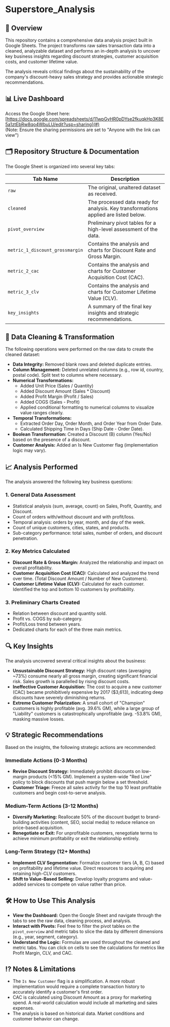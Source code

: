 # Superstore_Analysis

## 📖 Overview
This repository contains a comprehensive data analysis project built in Google Sheets. The project transforms raw sales transaction data into a cleaned, analyzable dataset and performs an in-depth analysis to uncover key business insights regarding discount strategies, customer acquisition costs, and customer lifetime value.

The analysis reveals critical findings about the sustainability of the company's discount-heavy sales strategy and provides actionable strategic recommendations.

## 📊 Live Dashboard
Access the Google Sheet here: [https://docs.google.com/spreadsheets/d/11wpGyHR0pDYse2fkuqkHp3K8E5a1ztEbRw8qo4WbuLU/edit?usp=sharing](#)  
(Note: Ensure the sharing permissions are set to "Anyone with the link can view")

## 🗂️ Repository Structure & Documentation
The Google Sheet is organized into several key tabs:

| Tab Name                     | Description                                                                 |
|------------------------------|-----------------------------------------------------------------------------|
| `raw`                        | The original, unaltered dataset as received.                                |
| `cleaned`                    | The processed data ready for analysis. Key transformations applied are listed below. |
| `pivot_overview`             | Preliminary pivot tables for a high-level assessment of the data.           |
| `metric_1_discount_grossmargin` | Contains the analysis and charts for Discount Rate and Gross Margin.       |
| `metric_2_cac`               | Contains the analysis and charts for Customer Acquisition Cost (CAC).       |
| `metric_3_clv`               | Contains the analysis and charts for Customer Lifetime Value (CLV).         |
| `key_insights`               | A summary of the final key insights and strategic recommendations.         |

## 🔧 Data Cleaning & Transformation
The following operations were performed on the raw data to create the cleaned dataset:

- **Data Integrity:** Removed blank rows and deleted duplicate entries.
- **Column Management:** Deleted unrelated columns (e.g., row id, country, postal code). Split text to columns where necessary.
- **Numerical Transformations:**
  - Added Unit Price (Sales / Quantity)
  - Added Discount Amount (Sales * Discount)
  - Added Profit Margin (Profit / Sales)
  - Added COGS (Sales - Profit)
  - Applied conditional formatting to numerical columns to visualize value ranges clearly.
- **Temporal Transformations:**
  - Extracted Order Day, Order Month, and Order Year from Order Date.
  - Calculated Shipping Time in Days (Ship Date - Order Date).
- **Boolean Transformation:** Created a Discount (B) column (Yes/No) based on the presence of a discount.
- **Customer Analysis:** Added an Is New Customer flag (implementation logic may vary).

## 📈 Analysis Performed
The analysis answered the following key business questions:

### 1. General Data Assessment
- Statistical analysis (sum, average, count) on Sales, Profit, Quantity, and Discount.
- Count of orders with/without discount and with profit/loss.
- Temporal analysis: orders by year, month, and day of the week.
- Count of unique customers, cities, states, and products.
- Sub-category performance: total sales, number of orders, and discount penetration.

### 2. Key Metrics Calculated
- **Discount Rate & Gross Margin:** Analyzed the relationship and impact on overall profitability.
- **Customer Acquisition Cost (CAC):** Calculated and analyzed the trend over time. (Total Discount Amount / Number of New Customers).
- **Customer Lifetime Value (CLV):** Calculated for each customer. Identified the top and bottom 10 customers by profitability.

### 3. Preliminary Charts Created
- Relation between discount and quantity sold.
- Profit vs. COGS by sub-category.
- Profit/Loss trend between years.
- Dedicated charts for each of the three main metrics.

## 🔍 Key Insights
The analysis uncovered several critical insights about the business:

- **Unsustainable Discount Strategy:** High discount rates (averaging ~73%) consume nearly all gross margin, creating significant financial risk. Sales growth is parallelled by rising discount costs.
- **Ineffective Customer Acquisition:** The cost to acquire a new customer (CAC) became prohibitively expensive by 2017 ($3,613), indicating deep discounts have severely diminishing returns.
- **Extreme Customer Polarization:** A small cohort of "Champion" customers is highly profitable (avg. 39.6% GM), while a large group of "Liability" customers is catastrophically unprofitable (avg. -53.8% GM), masking massive losses.

## 💡 Strategic Recommendations
Based on the insights, the following strategic actions are recommended:

### Immediate Actions (0-3 Months)
- **Revise Discount Strategy:** Immediately prohibit discounts on low-margin products (&lt;15% GM). Implement a system-wide "Red Line" policy to block discounts that push margin below a set threshold.
- **Customer Triage:** Freeze all sales activity for the top 10 least profitable customers and begin cost-to-serve analysis.

### Medium-Term Actions (3-12 Months)
- **Diversify Marketing:** Reallocate 50% of the discount budget to brand-building activities (content, SEO, social media) to reduce reliance on price-based acquisition.
- **Renegotiate or Exit:** For unprofitable customers, renegotiate terms to achieve minimum profitability or exit the relationship entirely.

### Long-Term Strategy (12+ Months)
- **Implement CLV Segmentation:** Formalize customer tiers (A, B, C) based on profitability and lifetime value. Direct resources to acquiring and retaining high-CLV customers.
- **Shift to Value-Based Selling:** Develop loyalty programs and value-added services to compete on value rather than price.

## 🛠️ How to Use This Analysis
- **View the Dashboard:** Open the Google Sheet and navigate through the tabs to see the raw data, cleaning process, and analysis.
- **Interact with Pivots:** Feel free to filter the pivot tables on the `pivot_overview` and metric tabs to slice the data by different dimensions (e.g., year, segment, category).
- **Understand the Logic:** Formulas are used throughout the cleaned and metric tabs. You can click on cells to see the calculations for metrics like Profit Margin, CLV, and CAC.

## ⁉️ Notes & Limitations
- The `Is New Customer` flag is a simplification. A more robust implementation would require a complete transaction history to accurately identify a customer's first order.
- CAC is calculated using Discount Amount as a proxy for marketing spend. A real-world calculation would include all marketing and sales expenses.
- The analysis is based on historical data. Market conditions and customer behavior can change.
